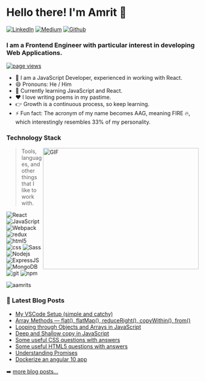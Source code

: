 <h1 align="left">Hello there! I'm Amrit 👋</h1>

<p> 
  <a href="https://www.linkedin.com/in/amrit-gandhi-b9b8416a/" target="_blank"><img alt="LinkedIn" src="https://img.shields.io/badge/linkedin-%230077B5.svg?&style=for-the-badge&logo=linkedin&logoColor=white" /></a> 
  <a href="https://medium.com/@aamrits" target="_blank"><img alt="Medium" src="https://img.shields.io/badge/medium-%2312100E.svg?&style=for-the-badge&logo=medium&logoColor=white" /></a>
  <a href="https://github.com/aamrits" target="_blank"><img alt="Github" src="https://img.shields.io/badge/GitHub-%2312100E.svg?&style=for-the-badge&logo=Github&logoColor=white" /></a>
</p>

<h3 align="left">I am a Frontend Engineer with particular interest in developing Web Applications.</h3>

<p align="left">
  <a href="https://github.com/aamrits/aamrits">
    <img src="https://komarev.com/ghpvc/?username=aamrits" alt="page views" />
  </a>
<!--   <a href="https://github.com/aamrits?tab=followers">
    <img alt="GitHub followers" src="https://img.shields.io/github/followers/aamrits?color=green&logo=github">
  </a> -->
</p>

- 🔭 I am a JavaScript Developer, experienced in working with React.
- 😄 Pronouns: He / Him
- 🌱 Currently learning JavaScript and React.
- ❤️ I love writing poems in my pastime.
- 👉 Growth is a continuous process, so keep learning.
- ⚡ Fun fact: The acronym of my name becomes AAG, meaning FIRE 🔥, which interestingly resembles 33% of my personality.

<!-- <img align="center" alt="GIF" src="https://github.com/abhisheknaiidu/abhisheknaiidu/blob/master/code.gif?raw=true" width="800" height="500" /> -->
<h3>Technology Stack</h3>
<img align="right" alt="GIF" src="https://github.com/Gapur/Gapur/blob/master/coding.gif?raw=true" width="408" height="318" top="20" />

> Tools, languages, and other things that I like to work with.

<p align="left">
  <img alt="React" src="https://img.shields.io/badge/-React-61DAFB?style=flat-square&logo=react&logoColor=white" />
  <img alt="JavaScript" src="https://img.shields.io/badge/-JavaScript-F7DF1E?style=flat-square&logo=javascript&logoColor=white" />
  <img alt="Webpack" src="https://img.shields.io/badge/-Webpack-8DD6F9?style=flat-square&logo=webpack&logoColor=white" /> 
  <img alt="redux" src="https://img.shields.io/badge/-Redux-764ABC?style=flat-square&logo=redux&logoColor=white" />
  <img alt="html5" src="https://img.shields.io/badge/-HTML5-E34C26?style=flat-square&logo=html5&logoColor=white" />
  <img alt="css" src="https://img.shields.io/badge/-CSS-264DE4?style=flat-square&logo=css&logoColor=white" />
  <img alt="Sass" src="https://img.shields.io/badge/-Sass-CC6699?style=flat-square&logo=sass&logoColor=white" />
  <img alt="Nodejs" src="https://img.shields.io/badge/-Nodejs-68A063?style=flat-square&logo=Node.js&logoColor=white" />
  <img alt="ExpressJS" src="https://img.shields.io/badge/-Express-3C873A?style=flat-square&logo=express&logoColor=white" />
  <img alt="MongoDB" src="https://img.shields.io/badge/-MongoDB-13AA52?style=flat-square&logo=mongodb&logoColor=white" />
  <img alt="git" src="https://img.shields.io/badge/-Git-F05032?style=flat-square&logo=git&logoColor=white" />
  <img alt="npm" src="https://img.shields.io/badge/-NPM-CB3837?style=flat-square&logo=npm&logoColor=white" />
</p>

<p align="left"> <img src="https://github-readme-stats.vercel.app/api/top-langs/?username=aamrits&theme=radical" alt="aamrits" />
  
<h3> 📕 Latest Blog Posts </h3>

<!-- BLOG-POST-LIST:START -->
- [My VSCode Setup &lpar;simple and catchy&rpar;](https://aamrits.hashnode.dev/my-vscode-setup-simple-and-catchy)
- [Array Methods — flat&lpar;&rpar;, flatMap&lpar;&rpar;, reduceRight&lpar;&rpar;, copyWithin&lpar;&rpar;, from&lpar;&rpar;](https://aamrits.hashnode.dev/array-methods-flat-flatmap-reduceright-copywithin-from)
- [Looping through Objects and Arrays in JavaScript](https://aamrits.hashnode.dev/looping-through-objects-and-arrays-in-javascript)
- [Deep and Shallow copy in JavaScript](https://aamrits.hashnode.dev/deep-and-shallow-copy-in-javascript)
- [Some useful CSS questions with answers](https://aamrits.hashnode.dev/some-useful-css-questions-with-answers)
- [Some useful HTML5 questions with answers](https://aamrits.hashnode.dev/some-useful-html5-questions-with-answers)
- [Understanding Promises](https://aamrits.hashnode.dev/understanding-promises)
- [Dockerize an angular 10 app](https://aamrits.hashnode.dev/dockerize-an-angular-10-app)
<!-- BLOG-POST-LIST:END -->

➡️ [more blog posts...](https://medium.com/codingandlearning)

